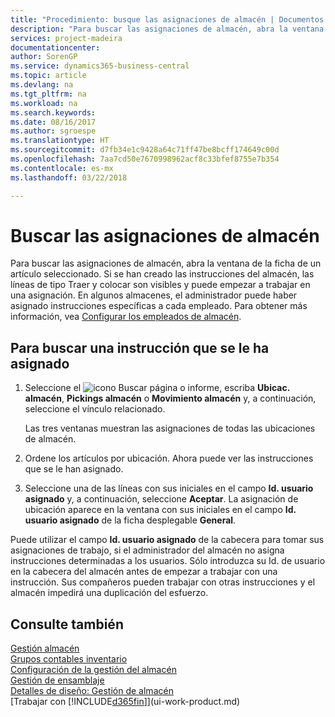 ```yaml
---
title: "Procedimiento: busque las asignaciones de almacén | Documentos de Microsoft"
description: "Para buscar las asignaciones de almacén, abra la ventana de la ficha de un artículo seleccionado. Si se han creado las instrucciones del almacén, las líneas de tipo Traer y colocar son visibles y puede empezar a trabajar en una asignación. En algunos almacenes, el administrador puede haber asignado instrucciones específicas a cada empleado."
services: project-madeira
documentationcenter: 
author: SorenGP
ms.service: dynamics365-business-central
ms.topic: article
ms.devlang: na
ms.tgt_pltfrm: na
ms.workload: na
ms.search.keywords: 
ms.date: 08/16/2017
ms.author: sgroespe
ms.translationtype: HT
ms.sourcegitcommit: d7fb34e1c9428a64c71ff47be8bcff174649c00d
ms.openlocfilehash: 7aa7cd50e7670998962acf8c33bfef8755e7b354
ms.contentlocale: es-mx
ms.lasthandoff: 03/22/2018

---
```

# <a name="find-your-warehouse-assignments"></a>Buscar las asignaciones de almacén
Para buscar las asignaciones de almacén, abra la ventana de la ficha de un artículo seleccionado. Si se han creado las instrucciones del almacén, las líneas de tipo Traer y colocar son visibles y puede empezar a trabajar en una asignación. En algunos almacenes, el administrador puede haber asignado instrucciones específicas a cada empleado. Para obtener más información, vea [Configurar los empleados de almacén](warehouse-how-to-set-up-warehouse-employees.md).

## <a name="to-find-an-instruction-assigned-to-you"></a>Para buscar una instrucción que se le ha asignado  
1.  Seleccione el ![icono Buscar página o informe](media/ui-search/search_small.png "icono Buscar página o informe"), escriba **Ubicac. almacén**, **Pickings almacén** o **Movimiento almacén** y, a continuación, seleccione el vínculo relacionado.

    Las tres ventanas muestran las asignaciones de todas las ubicaciones de almacén.  

2. Ordene los artículos por ubicación. Ahora puede ver las instrucciones que se le han asignado.  
3. Seleccione una de las líneas con sus iniciales en el campo **Id. usuario asignado** y, a continuación, seleccione **Aceptar**. La asignación de ubicación aparece en la ventana con sus iniciales en el campo **Id. usuario asignado** de la ficha desplegable **General**.  

Puede utilizar el campo **Id. usuario asignado** de la cabecera para tomar sus asignaciones de trabajo, si el administrador del almacén no asigna instrucciones determinadas a los usuarios. Sólo introduzca su Id. de usuario en la cabecera del almacén antes de empezar a trabajar con una instrucción. Sus compañeros pueden trabajar con otras instrucciones y el almacén impedirá una duplicación del esfuerzo.  

## <a name="see-also"></a>Consulte también  
[Gestión almacén](warehouse-manage-warehouse.md)  
[Grupos contables inventario](inventory-manage-inventory.md)  
[Configuración de la gestión del almacén](warehouse-setup-warehouse.md)     
[Gestión de ensamblaje](assembly-assemble-items.md)    
[Detalles de diseño: Gestión de almacén](design-details-warehouse-management.md)  
[Trabajar con [!INCLUDE[d365fin](includes/d365fin_md.md)]](ui-work-product.md) 

